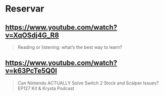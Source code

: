 # Reservar

## https://www.youtube.com/watch?v=XqOSdj4G_R8 

> Reading or listening: what’s the best way to learn? 

## https://www.youtube.com/watch?v=k63PcTe5Q0I

> Can Nintendo ACTUALLY Solve Switch 2 Stock and Scalper Issues? EP127 Kit & Krysta Podcast 

